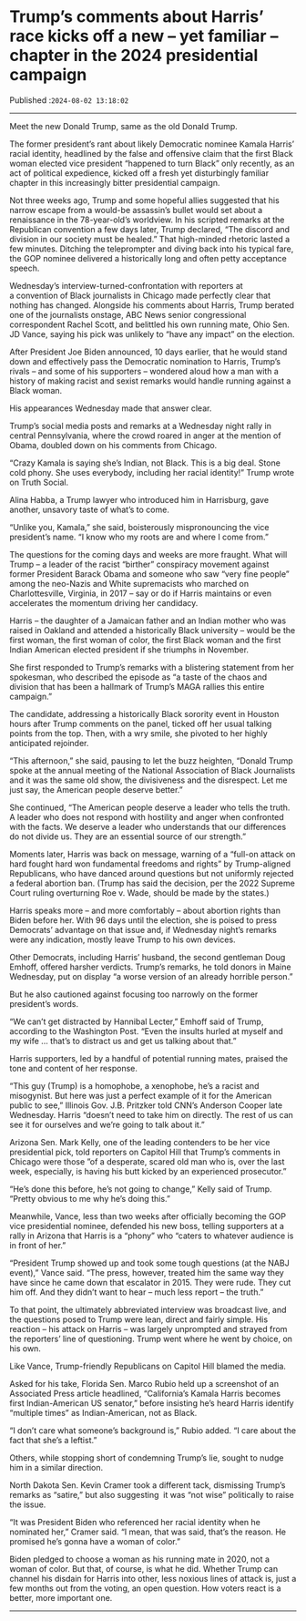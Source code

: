 # Trump’s comments about Harris’ race kicks off a new – yet familiar – chapter in the 2024 presidential campaign

Published :`2024-08-02 13:18:02`

---

Meet the new Donald Trump, same as the old Donald Trump.

The former president’s rant about likely Democratic nominee Kamala Harris’ racial identity, headlined by the false and offensive claim that the first Black woman elected vice president “happened to turn Black” only recently, as an act of political expedience, kicked off a fresh yet disturbingly familiar chapter in this increasingly bitter presidential campaign.

Not three weeks ago, Trump and some hopeful allies suggested that his narrow escape from a would-be assassin’s bullet would set about a renaissance in the 78-year-old’s worldview. In his scripted remarks at the Republican convention a few days later, Trump declared, “The discord and division in our society must be healed.” That high-minded rhetoric lasted a few minutes. Ditching the teleprompter and diving back into his typical fare, the GOP nominee delivered a historically long and often petty acceptance speech.

Wednesday’s interview-turned-confrontation with reporters at a convention of Black journalists in Chicago made perfectly clear that nothing has changed. Alongside his comments about Harris, Trump berated one of the journalists onstage, ABC News senior congressional correspondent Rachel Scott, and belittled his own running mate, Ohio Sen. JD Vance, saying his pick was unlikely to “have any impact” on the election.

After President Joe Biden announced, 10 days earlier, that he would stand down and effectively pass the Democratic nomination to Harris, Trump’s rivals – and some of his supporters – wondered aloud how a man with a history of making racist and sexist remarks would handle running against a Black woman.

His appearances Wednesday made that answer clear.

Trump’s social media posts and remarks at a Wednesday night rally in central Pennsylvania, where the crowd roared in anger at the mention of Obama, doubled down on his comments from Chicago.

“Crazy Kamala is saying she’s Indian, not Black. This is a big deal. Stone cold phony. She uses everybody, including her racial identity!” Trump wrote on Truth Social.

Alina Habba, a Trump lawyer who introduced him in Harrisburg, gave another, unsavory taste of what’s to come.

“Unlike you, Kamala,” she said, boisterously mispronouncing the vice president’s name. “I know who my roots are and where I come from.”

The questions for the coming days and weeks are more fraught. What will Trump – a leader of the racist “birther” conspiracy movement against former President Barack Obama and someone who saw “very fine people” among the neo-Nazis and White supremacists who marched on Charlottesville, Virginia, in 2017 – say or do if Harris maintains or even accelerates the momentum driving her candidacy.

Harris – the daughter of a Jamaican father and an Indian mother who was raised in Oakland and attended a historically Black university – would be the first woman, the first woman of color, the first Black woman and the first Indian American elected president if she triumphs in November.

She first responded to Trump’s remarks with a blistering statement from her spokesman, who described the episode as “a taste of the chaos and division that has been a hallmark of Trump’s MAGA rallies this entire campaign.”

The candidate, addressing a historically Black sorority event in Houston hours after Trump comments on the panel, ticked off her usual talking points from the top. Then, with a wry smile, she pivoted to her highly anticipated rejoinder.

“This afternoon,” she said, pausing to let the buzz heighten, “Donald Trump spoke at the annual meeting of the National Association of Black Journalists and it was the same old show, the divisiveness and the disrespect. Let me just say, the American people deserve better.”

She continued, “The American people deserve a leader who tells the truth. A leader who does not respond with hostility and anger when confronted with the facts. We deserve a leader who understands that our differences do not divide us. They are an essential source of our strength.”

Moments later, Harris was back on message, warning of a “full-on attack on hard fought hard won fundamental freedoms and rights” by Trump-aligned Republicans, who have danced around questions but not uniformly rejected a federal abortion ban. (Trump has said the decision, per the 2022 Supreme Court ruling overturning Roe v. Wade, should be made by the states.)

Harris speaks more – and more comfortably – about abortion rights than Biden before her. With 96 days until the election, she is poised to press Democrats’ advantage on that issue and, if Wednesday night’s remarks were any indication, mostly leave Trump to his own devices.

Other Democrats, including Harris’ husband, the second gentleman Doug Emhoff, offered harsher verdicts. Trump’s remarks, he told donors in Maine Wednesday, put on display “a worse version of an already horrible person.”

But he also cautioned against focusing too narrowly on the former president’s words.

“We can’t get distracted by Hannibal Lecter,” Emhoff said of Trump, according to the Washington Post. “Even the insults hurled at myself and my wife … that’s to distract us and get us talking about that.”

Harris supporters, led by a handful of potential running mates, praised the tone and content of her response.

“This guy (Trump) is a homophobe, a xenophobe, he’s a racist and misogynist. But here was just a perfect example of it for the American public to see,” Illinois Gov. J.B. Pritzker told CNN’s Anderson Cooper late Wednesday. Harris “doesn’t need to take him on directly. The rest of us can see it for ourselves and we’re going to talk about it.”

Arizona Sen. Mark Kelly, one of the leading contenders to be her vice presidential pick, told reporters on Capitol Hill that Trump’s comments in Chicago were those ”of a desperate, scared old man who is, over the last week, especially, is having his butt kicked by an experienced prosecutor.”

“He’s done this before, he’s not going to change,” Kelly said of Trump. “Pretty obvious to me why he’s doing this.”

Meanwhile, Vance, less than two weeks after officially becoming the GOP vice presidential nominee, defended his new boss, telling supporters at a rally in Arizona that Harris is a “phony” who “caters to whatever audience is in front of her.”

“President Trump showed up and took some tough questions (at the NABJ event),” Vance said. “The press, however, treated him the same way they have since he came down that escalator in 2015. They were rude. They cut him off. And they didn’t want to hear – much less report – the truth.”

To that point, the ultimately abbreviated interview was broadcast live, and the questions posed to Trump were lean, direct and fairly simple. His reaction – his attack on Harris – was largely unprompted and strayed from the reporters’ line of questioning. Trump went where he went by choice, on his own.

Like Vance, Trump-friendly Republicans on Capitol Hill blamed the media.

Asked for his take, Florida Sen. Marco Rubio held up a screenshot of an Associated Press article headlined, “California’s Kamala Harris becomes first Indian-American US senator,” before insisting he’s heard Harris identify “multiple times” as Indian-American, not as Black.

“I don’t care what someone’s background is,” Rubio added. “I care about the fact that she’s a leftist.”

Others, while stopping short of condemning Trump’s lie, sought to nudge him in a similar direction.

North Dakota Sen. Kevin Cramer took a different tack, dismissing Trump’s remarks as “satire,” but also suggesting  it was “not wise” politically to raise the issue.

“It was President Biden who referenced her racial identity when he nominated her,” Cramer said. “I mean, that was said, that’s the reason. He promised he’s gonna have a woman of color.”

Biden pledged to choose a woman as his running mate in 2020, not a woman of color. But that, of course, is what he did. Whether Trump can channel his disdain for Harris into other, less noxious lines of attack is, just a few months out from the voting, an open question. How voters react is a better, more important one.

---

